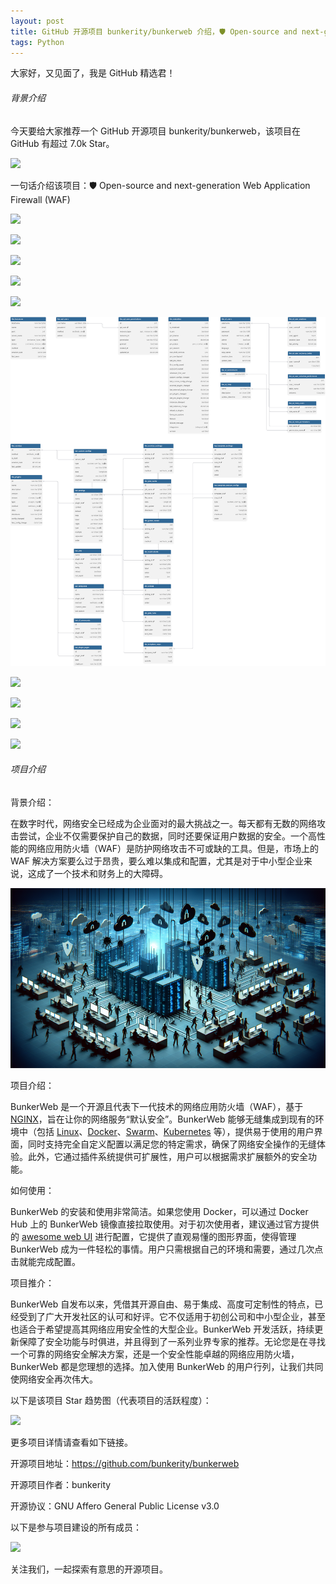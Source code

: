 ```yaml
---
layout: post
title: GitHub 开源项目 bunkerity/bunkerweb 介绍，🛡️ Open-source and next-generation Web Application Firewall (WAF)
tags: Python
---
```


大家好，又见面了，我是 GitHub 精选君！

###### 背景介绍

今天要给大家推荐一个 GitHub 开源项目 bunkerity/bunkerweb，该项目在 GitHub 有超过 7.0k Star。

![](https://stats.deeptrain.net/repo/bunkerity/bunkerweb/?theme=light)

一句话介绍该项目：🛡️ Open-source and next-generation Web Application Firewall (WAF)




![](https://github.com/bunkerity/bunkerweb/raw/v1.5.12/misc/logo.png)

![](https://github.com/bunkerity/bunkerweb/raw/v1.5.12/docs/assets/img/intro-overview.svg)

![](https://img.youtube.com/vi/ZhYV-QELzA4/0.jpg)

![](https://docs.bunkerweb.io/1.5.12/assets/img/pro-icon.svg)

![](https://github.com/bunkerity/bunkerweb/raw/v1.5.12/docs/assets/img/concepts.svg)

![](https://github.com/bunkerity/bunkerweb/raw/v1.5.12/docs/assets/img/bunkerweb_db.svg)

![](https://github.com/bunkerity/bunkerweb/raw/v1.5.12/docs/assets/img/bunkerweb-cloud.webp)

![](https://github.com/bunkerity/bunkerweb/raw/v1.5.12/docs/assets/img/integration-docker.svg)

![](https://github.com/bunkerity/bunkerweb/raw/v1.5.12/docs/assets/img/integration-autoconf.svg)

![](https://github.com/bunkerity/bunkerweb/raw/v1.5.12/docs/assets/img/integration-swarm.svg)


###### 项目介绍

背景介绍：

在数字时代，网络安全已经成为企业面对的最大挑战之一。每天都有无数的网络攻击尝试，企业不仅需要保护自己的数据，同时还要保证用户数据的安全。一个高性能的网络应用防火墙（WAF）是防护网络攻击不可或缺的工具。但是，市场上的 WAF 解决方案要么过于昂贵，要么难以集成和配置，尤其是对于中小型企业来说，这成了一个技术和财务上的大障碍。



![](https://raw.githubusercontent.com/ZhuPeng/pic/master/mac/compress_tmp-9ae166934cdaa6629fab5aaf839b63ad.png)

项目介绍：

BunkerWeb 是一个开源且代表下一代技术的网络应用防火墙（WAF），基于 [NGINX](https://nginx.org/)，旨在让你的网络服务“默认安全”。BunkerWeb 能够无缝集成到现有的环境中（包括 [Linux](https://docs.bunkerweb.io/1.5.12/integrations/#linux)、[Docker](https://docs.bunkerweb.io/1.5.12/integrations/#docker)、[Swarm](https://docs.bunkerweb.io/1.5.12/integrations/#swarm)、[Kubernetes](https://docs.bunkerweb.io/1.5.12/integrations/#kubernetes) 等），提供易于使用的用户界面，同时支持完全自定义配置以满足您的特定需求，确保了网络安全操作的无缝体验。此外，它通过插件系统提供可扩展性，用户可以根据需求扩展额外的安全功能。

如何使用：

BunkerWeb 的安装和使用非常简洁。如果您使用 Docker，可以通过 Docker Hub 上的 BunkerWeb 镜像直接拉取使用。对于初次使用者，建议通过官方提供的 [awesome web UI](https://docs.bunkerweb.io/1.5.12/web-ui/) 进行配置，它提供了直观易懂的图形界面，使得管理 BunkerWeb 成为一件轻松的事情。用户只需根据自己的环境和需要，通过几次点击就能完成配置。

项目推介：

BunkerWeb 自发布以来，凭借其开源自由、易于集成、高度可定制性的特点，已经受到了广大开发社区的认可和好评。它不仅适用于初创公司和中小型企业，甚至也适合于希望提高其网络应用安全性的大型企业。BunkerWeb 开发活跃，持续更新保障了安全功能与时俱进，并且得到了一系列业界专家的推荐。无论您是在寻找一个可靠的网络安全解决方案，还是一个安全性能卓越的网络应用防火墙，BunkerWeb 都是您理想的选择。加入使用 BunkerWeb 的用户行列，让我们共同使网络安全再次伟大。

以下是该项目 Star 趋势图（代表项目的活跃程度）：

![](https://api.star-history.com/svg?repos=bunkerity/bunkerweb&type=Timeline)

更多项目详情请查看如下链接。

开源项目地址：https://github.com/bunkerity/bunkerweb 

开源项目作者：bunkerity

开源协议：GNU Affero General Public License v3.0

以下是参与项目建设的所有成员：

![](https://contrib.rocks/image?repo=bunkerity/bunkerweb)

关注我们，一起探索有意思的开源项目。

